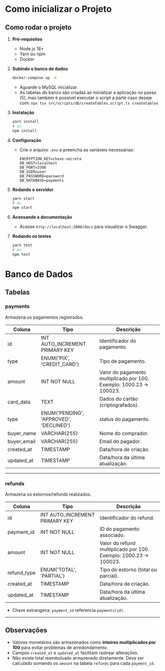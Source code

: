 # Como inicializar o Projeto

## Como rodar o projeto

1. **Pré-requisitos**
   - Node.js 18+
   - Yarn ou npm
   - Docker

2. **Subindo o banco de dados**

   ```bash
   docker-compose up -d
   ```

   - Aguarde o MySQL inicializar.
   - As tabelas do banco são criadas ao inicializar a aplicação no passo (5), mas também é possível executar o script a parte caso deseje com:
     `npx tsx src/scripts/db/createTables.script.ts createtables`

3. **Instalação**

   ```bash
   yarn install
   # ou
   npm install
   ```

4. **Configuração**
   - Crie o arquivo `.env` e preencha as variáveis necessárias:
     ```
     ENCRYPTION_KEY=chave-secreta
     DB_HOST=localhost
     DB_PORT=3306
     DB_USER=user
     DB_PASSWORD=password
     DB_DATABASE=payments
     ```

5. **Rodando o servidor**

   ```bash
   yarn start
   # ou
   npm start
   ```

6. **Acessando a documentação**
   - Acesse `http://localhost:3000/docs` para visualizar o Swagger.

7. **Rodando os testes**
   ```bash
   yarn test
   # ou
   npm test
   ```

# Banco de Dados

## Tabelas

### payments

Armazena os pagamentos registrados.

| Coluna      | Tipo                                    | Descrição                                                            |
| ----------- | --------------------------------------- | -------------------------------------------------------------------- |
| id          | INT AUTO_INCREMENT PRIMARY KEY          | Identificador do pagamento.                                          |
| type        | ENUM('PIX', 'CREDIT_CARD')              | Tipo de pagamento.                                                   |
| amount      | INT NOT NULL                            | Valor do pagamento multiplicado por 100. Exemplo: 1000.23 -> 100023. |
| card_data   | TEXT                                    | Dados do cartão (criptografados).                                    |
| type        | ENUM('PENDING', 'APPROVED', 'DECLINED') | status do pagamento.                                                 |
| buyer_name  | VARCHAR(255)                            | Nome do comprador.                                                   |
| buyer_email | VARCHAR(255)                            | Email do pagador.                                                    |
| created_at  | TIMESTAMP                               | Data/hora de criação.                                                |
| updated_at  | TIMESTAMP                               | Data/hora da última atualização.                                     |

---

### refunds

Armazena os estornos/refunds realizados.

| Coluna      | Tipo                           | Descrição                                                         |
| ----------- | ------------------------------ | ----------------------------------------------------------------- |
| id          | INT AUTO_INCREMENT PRIMARY KEY | Identificador do refund.                                          |
| payment_id  | INT NOT NULL                   | ID do pagamento associado.                                        |
| amount      | INT NOT NULL                   | Valor do refund multiplicado por 100. Exemplo: 1000.23 -> 100023. |
| refund_type | ENUM('TOTAL', 'PARTIAL')       | Tipo do estorno (total ou parcial).                               |
| created_at  | TIMESTAMP                      | Data/hora de criação.                                             |
| updated_at  | TIMESTAMP                      | Data/hora da última atualização.                                  |

- Chave estrangeira: `payment_id` referencia `payments(id)`.

---

## Observações

- Valores monetários são armazenados como **inteiros multiplicados por 100** para evitar problemas de arredondamento.
- Campos `created_at` e `updated_at` facilitam rastrear alterações.
- Não existe total reembolsado armazenado diretamente. Deve ser calculado somando os `amount` na tabela `refunds` para cada `payment_id`.

